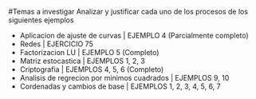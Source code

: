#Temas a investigar
Analizar y justificar cada uno de los procesos de los siguientes ejemplos
- Aplicacion de ajuste de curvas | EJEMPLO 4 (Parcialmente completo)
- Redes | EJERCICIO 75
- Factorizacion LU | EJEMPLO 5 (Completo)
- Matriz estocastica | EJEMPLOS 1, 2, 3
- Criptografia | EJEMPLOS 4, 5, 6 (Completo)
- Analisis de regrecion por minimos cuadrados | EJEMPLOS 9, 10
- Cordenadas y cambios de base | EJEMPLOS 1, 2, 3, 4, 5, 6, 7
